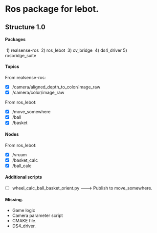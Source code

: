 # Ros package for lebot.

## Structure 1.0

#### Packages

​	1) realsense-ros
​	2) ros_lebot
​	3) cv_bridge
​    	4) ds4_driver
	5) rosbridge_suite

#### Topics

From realsense-ros:

- [x] /camera/aligned_depth_to_color/image_raw
- [x] /camera/color/image_raw

From ros_lebot:

- [x]  /move_somewhere
- [x] /ball
- [x]  /basket

#### Nodes

From ros_lebot:

- [x]  /vruum
- [x]  /basket_calc
- [x]  /ball_calc

#### Additional scripts

- [ ] wheel_calc_ball_basket_orient.py ---> Publish to move_somewhere.

#### Missing.

* Game logic
* Camera parameter script
* CMAKE file.
* DS4_driver.